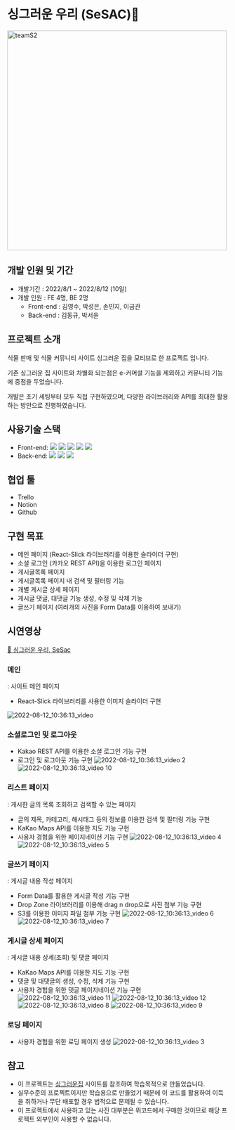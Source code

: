 
<h1>싱그러운 우리 (SeSAC)🌱</h1>

<img src="https://user-images.githubusercontent.com/104430030/184290180-66c96950-1e42-461e-b413-1c74f05ce4c4.jpeg" alt="teamS2" width="500px" />

<h2>개발 인원 및 기간</h2>

- 개발기간 : 2022/8/1 ~ 2022/8/12 (10일)
- 개발 인원 : FE 4명, BE 2명
  - Front-end : 김영수, 박성은, 손민지, 이금관
  - Back-end : 김동규, 박서윤

<h2>프로젝트 소개</h2>

식물 판매 및 식물 커뮤니티 사이트 싱그러운 집을 모티브로 한 프로젝트 입니다.

기존 싱그러운 집 사이트와 차별화 되는점은 e-커머셜 기능을 제외하고 커뮤니티 기능에 중점을 두었습니다.

개발은 초기 세팅부터 모두 직접 구현하였으며, 다양한 라이브러리와 API를 최대한 활용하는 방안으로 진행하였습니다.

<h2>사용기술 스택</h2>

 - Front-end: <img src="https://img.shields.io/badge/html5-E34F26?style=flat-square&logo=react&logoColor=white"/> <img src="https://img.shields.io/badge/Sass-CC6699?style=flat-square&logo=Sass&logoColor=white"/> <img src="https://img.shields.io/badge/javascript-F7DF1E?style=flat-square&logo=react&logoColor=white"/> <img src="https://img.shields.io/badge/react-61DAFB?style=flat-square&logo=react&logoColor=white"/> <img src="https://img.shields.io/badge/ReactRouter-CA4245?style=flat-square&logo=ReactRouter&logoColor=white"/>
- Back-end: <img src="https://img.shields.io/badge/Python-3776AB?style=flat-square&logo=Python&logoColor=white"/> <img src="https://img.shields.io/badge/Django-092E20?style=flat-square&logo=Django&logoColor=white"/> <img src="https://img.shields.io/badge/MySQL-4479A1?style=flat-square&logo=MySQL&logoColor=white"/>


<h2>협업 툴</h2>

- Trello
- Notion
- Github

<h2>구현 목표</h2>

- 메인 페이지 (React-Slick 라이브러리를 이용한 슬라이더 구현)
- 소셜 로그인 (카카오 REST API)을 이용한 로그인 페이지
- 게시글목록 페이지
- 게시글목록 페이지 내 검색 및 필터링 기능
- 개별 게시글 상세 페이지
- 게시글 댓글, 대댓글 기능 생성, 수정 및 삭제 기능
- 글쓰기 페이지 (여러개의 사진을 Form Data를 이용하여 보내기)

<h2>시연영상</h2>

[🌱 싱그러운 우리, SeSac](http://www.youtube.com/watch?v=ayGvLwikPxk)

### 메인
: 사이트 메인 페이지
- React-Slick 라이브러리를 사용한 이미지 슬라이더 구현

![2022-08-12_10:36:13_video](https://user-images.githubusercontent.com/104430030/184285325-a0b7a399-1acd-4291-939e-822bf55ee7c2.GIF)

### 소셜로그인 및 로그아웃
- Kakao REST API를 이용한 소셜 로그인 기능 구현
- 로그인 및 로그아웃 기능 구현
![2022-08-12_10:36:13_video 2](https://user-images.githubusercontent.com/104430030/184285340-ee5e048f-7c4b-4b57-9593-2896b547785e.GIF)
![2022-08-12_10:36:13_video 10](https://user-images.githubusercontent.com/104430030/184287240-f172a994-ea8e-461b-9098-db83d5e843e5.GIF)


### 리스트 페이지
: 게시한 글의 목록 조회하고 검색할 수 있는 페이지
- 글의 제목, 카테고리, 해시태그 등의 정보를 이용한 검색 및 필터링 기능 구현
- KaKao Maps API를 이용한 지도 기능 구현
- 사용자 경험을 위한 페이지네이션 기능 구현
![2022-08-12_10:36:13_video 4](https://user-images.githubusercontent.com/104430030/184285717-1153760c-cf3e-4077-893f-bd4cbb9aa548.GIF)
![2022-08-12_10:36:13_video 5](https://user-images.githubusercontent.com/104430030/184285725-4c81c58e-d5db-4789-97e5-640f5a461dbc.GIF)

### 글쓰기 페이지
: 게시글 내용 작성 페이지
- Form Data를 활용한 게시글 작성 기능 구현
- Drop Zone 라이브러리를 이용해 drag n drop으로 사진 첨부 기능 구현
- S3를 이용한 이미지 파일 첨부 기능 구현
![2022-08-12_10:36:13_video 6](https://user-images.githubusercontent.com/104430030/184286796-d27b30a6-fa53-435b-adb5-8118400a72ef.GIF)
![2022-08-12_10:36:13_video 7](https://user-images.githubusercontent.com/104430030/184286846-0a524f00-b19d-41e9-949c-28c496a108b0.GIF)

### 게시글 상세 페이지
: 게시글 내용 상세(조회) 및 댓글 페이지
- KaKao Maps API를 이용한 지도 기능 구현
- 댓글 및 대댓글의 생성, 수정, 삭제 기능 구현
- 사용자 경험을 위한 댓글 페이지네이션 기능 구현
![2022-08-12_10:36:13_video 11](https://user-images.githubusercontent.com/104430030/184287166-e906db31-38ad-4c31-9977-bc0cfc8a0e98.GIF)
![2022-08-12_10:36:13_video 12](https://user-images.githubusercontent.com/104430030/184287193-25fc5f1c-1521-4736-aea3-ae1d14cb6e4c.GIF)
![2022-08-12_10:36:13_video 8](https://user-images.githubusercontent.com/104430030/184287120-328c6e8b-2a82-4413-a752-6daf8a689056.GIF)
![2022-08-12_10:36:13_video 9](https://user-images.githubusercontent.com/104430030/184287124-347473db-a34e-4cd6-af8a-72b9a3a44540.GIF)

### 로딩 페이지
- 사용자 경험을 위한 로딩 페이지 생성
![2022-08-12_10:36:13_video 3](https://user-images.githubusercontent.com/104430030/184287309-7bde2d4f-09df-40e8-a565-48bfdd751e55.GIF)

## 참고
- 이 프로젝트는 [싱그러운집](https://www.shouse.garden/main/main.html) 사이트를 참조하여 학습목적으로 만들었습니다.
- 실무수준의 프로젝트이지만 학습용으로 만들었기 때문에 이 코드를 활용하여 이득을 취하거나 무단 배포할 경우 법적으로 문제될 수 있습니다.
- 이 프로젝트에서 사용하고 있는 사진 대부분은 위코드에서 구매한 것이므로 해당 프로젝트 외부인이 사용할 수 없습니다.
